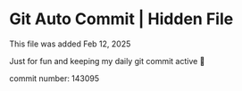 # Git Auto Commit | Hidden File

This file was added Feb 12, 2025

Just for fun and keeping my daily git commit active 🤪

commit number: 143095
